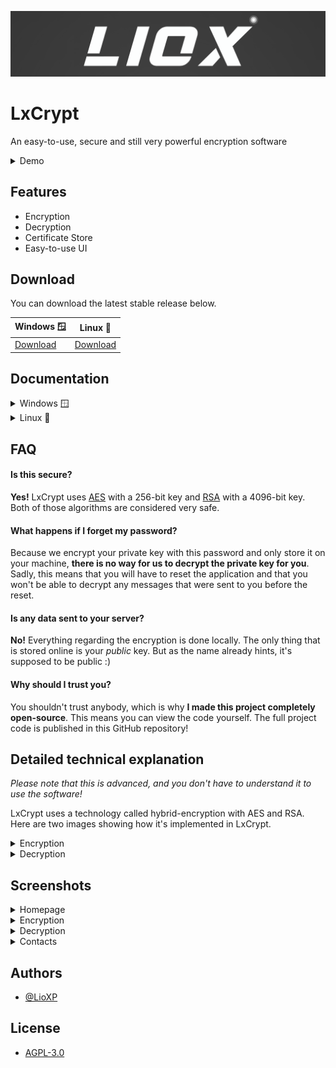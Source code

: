 ![Logo](https://raw.githubusercontent.com/LioXP/LioXP/main/img.png)

# LxCrypt

An easy-to-use, secure and still very powerful encryption software

<details>
<summary>Demo</summary>

![Demo](https://raw.githubusercontent.com/LioXP/LxCrypt/main/img/demo.gif)

</details>

## Features

- Encryption
- Decryption
- Certificate Store
- Easy-to-use UI

## Download

You can download the latest stable release below.

| Windows 🪟                                                                        | Linux 🐧                                                                      |
| --------------------------------------------------------------------------------- | ----------------------------------------------------------------------------- |
| [Download](https://github.com/LioXP/LxCrypt/releases/latest/download/LxCrypt.exe) | [Download](https://github.com/LioXP/LxCrypt/releases/latest/download/LxCrypt) |

## Documentation

<details>
<summary>Windows 🪟</summary>

1. Download the LxCrypt.exe file.
2. Execute (double-click) it and follow the instructions on your screen.

- For easier access, just put the file on your desktop.

</details>

<details>
<summary>Linux 🐧</summary>

1. Download the LxCrypt file.
2. Open the folder where you put the file, and run `./LxCrypt`.

- For easier access, you can create an alias in your shell.
  - ZSH: [Tutorial](https://linuxhint.com/configure-use-aliases-zsh/)
  - Bash: [Tutorial](https://linuxize.com/post/how-to-create-bash-aliases/)

</details>

## FAQ

#### Is this secure?

**Yes!** LxCrypt uses [AES](https://en.wikipedia.org/wiki/Advanced_Encryption_Standard) with a 256-bit key and [RSA](<https://en.wikipedia.org/wiki/RSA_(cryptosystem)>) with a 4096-bit key. Both of those algorithms are considered very safe.

#### What happens if I forget my password?

Because we encrypt your private key with this password and only store it on your machine, **there is no way for us to decrypt the private key for you**. Sadly, this means that you will have to reset the application and that you won't be able to decrypt any messages that were sent to you before the reset.

#### Is any data sent to your server?

**No!** Everything regarding the encryption is done locally. The only thing that is stored online is your _public_ key. But as the name already hints, it's supposed to be public :)

#### Why should I trust you?

You shouldn't trust anybody, which is why **I made this project completely open-source**. This means you can view the code yourself. The full project code is published in this GitHub repository!

## Detailed technical explanation

_Please note that this is advanced, and you don't have to understand it to use the software!_

LxCrypt uses a technology called hybrid-encryption with AES and RSA.
Here are two images showing how it's implemented in LxCrypt.

<details>
<summary>Encryption</summary>

![Encryption](https://raw.githubusercontent.com/LioXP/LxCrypt/main/img/LxCrypt-encryption.png)

</details>

<details>
<summary>Decryption</summary>

![Decryption](https://raw.githubusercontent.com/LioXP/LxCrypt/main/img/LxCrypt-decryption.png)

</details>

## Screenshots

<details>
<summary>Homepage</summary>

![Homepage](https://raw.githubusercontent.com/LioXP/LxCrypt/main/img/homepage.png)

</details>

<details>
<summary>Encryption</summary>

![Encryption](https://raw.githubusercontent.com/LioXP/LxCrypt/main/img/encryption.png)

</details>

<details>
<summary>Decryption</summary>

![Decryption](https://raw.githubusercontent.com/LioXP/LxCrypt/main/img/decryption.png)

</details>

<details>
<summary>Contacts</summary>

![Contacts](https://raw.githubusercontent.com/LioXP/LxCrypt/main/img/contacts.png)

</details>

## Authors

- [@LioXP](https://github.com/LioXP)

## License

- [AGPL-3.0](https://choosealicense.com/licenses/agpl-3.0/)
